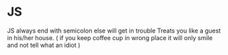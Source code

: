 # JS
JS
always end with semicolon else will get in trouble 
Treats you like a guest in his/her house. ( if you keep coffee cup in wrong place it will only smile and not tell what an idiot ) 
